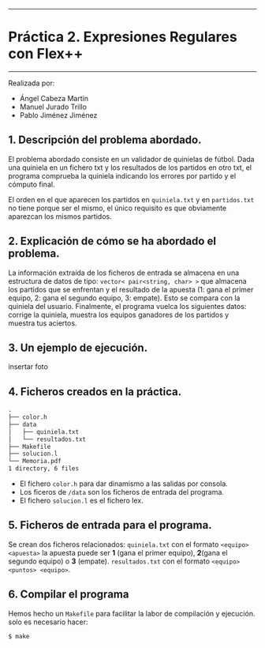 -------------------------------------
# Práctica 2. Expresiones Regulares con Flex++
-------------------------------------
Realizada por:
* Ángel Cabeza Martín
* Manuel Jurado Trillo
* Pablo Jiménez Jiménez

## 1. Descripción del problema abordado. 
El problema abordado consiste en un validador de quinielas de fútbol. 
Dada una quiniela en un fichero txt y los resultados de los partidos en otro txt, el programa comprueba la quiniela indicando los errores por partido y el cómputo final.

El orden en el que aparecen los partidos en `quiniela.txt` y en `partidos.txt` no tiene porque ser el mismo, el único requisito es que obviamente aparezcan los mismos partidos.

## 2. Explicación de cómo se ha abordado el problema.
La información extraída de los ficheros de entrada se almacena en una estructura de datos de tipo: `vector< pair<string, char> >` que almacena los partidos que se enfrentan y el resultado de la apuesta (1: gana el primer equipo, 2: gana el segundo equipo, 3: empate). Esto se compara con la quiniela del usuario.
Finalmente, el programa vuelca los siguientes datos: corrige la quiniela, muestra los equipos ganadores de los partidos y muestra tus aciertos.

## 3. Un ejemplo de ejecución.
insertar foto

## 4. Ficheros creados en la práctica.
``` txt
.
├── color.h
├── data
│   ├── quiniela.txt
│   └── resultados.txt
├── Makefile
├── solucion.l
└── Memoria.pdf
1 directory, 6 files
```
- El fichero `color.h` para dar dinamismo a las salidas por consola.
- Los ficeros de `/data` son los ficheros de entrada del programa.
- El fichero `solucion.l` es el fichero lex.

##  5. Ficheros de entrada para el programa.
Se crean dos ficheros relacionados:
`quiniela.txt` con el formato `<equipo> <apuesta>` la apuesta puede ser **1** (gana el primer equipo), **2**(gana el segundo equipo) o **3** (empate).
`resultados.txt` con el formato `<equipo> <puntos> <equipo>`.

##  6. Compilar el programa
Hemos hecho un `Makefile` para facilitar la labor de compilación y ejecución.
solo es necesario hacer:
``` shell
$ make
```